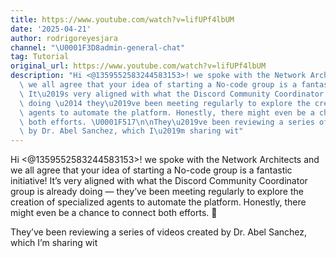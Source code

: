 ```yaml
---
title: https://www.youtube.com/watch?v=lifUPf4lbUM
date: '2025-04-21'
author: rodrigoreyesjara
channel: "\U0001F3D8admin-general-chat"
tag: Tutorial
original_url: https://www.youtube.com/watch?v=lifUPf4lbUM
description: "Hi <@1359552583244583153>! we spoke with the Network Architects and\
  \ we all agree that your idea of starting a No-code group is a fantastic initiative!\
  \ It\u2019s very aligned with what the Discord Community Coordinator group is already\
  \ doing \u2014 they\u2019ve been meeting regularly to explore the creation of specialized\
  \ agents to automate the platform. Honestly, there might even be a chance to connect\
  \ both efforts. \U0001F517\n\nThey\u2019ve been reviewing a series of videos created\
  \ by Dr. Abel Sanchez, which I\u2019m sharing wit"
---
```


Hi <@1359552583244583153>! we spoke with the Network Architects and we all agree that your idea of starting a No-code group is a fantastic initiative! It’s very aligned with what the Discord Community Coordinator group is already doing — they’ve been meeting regularly to explore the creation of specialized agents to automate the platform. Honestly, there might even be a chance to connect both efforts. 🔗

They’ve been reviewing a series of videos created by Dr. Abel Sanchez, which I’m sharing wit
